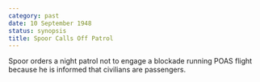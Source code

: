 ```yaml
---
category: past
date: 10 September 1948
status: synopsis
title: Spoor Calls Off Patrol
---
```



Spoor orders a night patrol not to engage a
blockade running POAS flight because he is informed that civilians are passengers.
